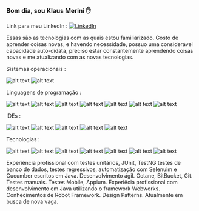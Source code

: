 ### Bom dia, sou Klaus Merini ✋

Link para meu LinkedIn :
[![LinkedIn](https://img.shields.io/badge/LinkedIn-0077B5?style=for-the-badge&logo=linkedin&logoColor=white)](https://www.linkedin.com/in/klaus-merini-06233927/)

Essas são as tecnologias com as quais estou familiarizado. Gosto de aprender coisas novas, e havendo necessidade, possuo uma considerável capacidade auto-didata, preciso estar constantemente aprendendo coisas novas e me atualizando com as novas tecnologias.

Sistemas operacionais :

![alt text](https://img.shields.io/badge/Linux-FCC624?style=for-the-badge&logo=linux&logoColor=black)
![alt text](https://img.shields.io/badge/Windows-0078D6?style=for-the-badge&logo=windows&logoColor=white)

Linguagens de programação : 

![alt text](https://img.shields.io/badge/HTML-239120?style=for-the-badge&logo=html5&logoColor=white)
![alt text](https://img.shields.io/badge/JavaScript-F7DF1E?style=for-the-badge&logo=javascript&logoColor=black)
![alt text](https://img.shields.io/badge/Java-ED8B00?style=for-the-badge&logo=openjdk&logoColor=white)
![alt text](https://img.shields.io/badge/MySQL-00000F?style=for-the-badge&logo=mysql&logoColor=white)
![alt text](https://img.shields.io/badge/PostgreSQL-316192?style=for-the-badge&logo=postgresql&logoColor=white)
![alt text](https://img.shields.io/badge/SQLite-07405E?style=for-the-badge&logo=sqlite&logoColor=white)
![alt text](https://img.shields.io/badge/Hibernate-59666C?style=for-the-badge&logo=Hibernate&logoColor=white)

IDEs :

![alt text](https://img.shields.io/badge/Android_Studio-3DDC84?style=for-the-badge&logo=android-studio&logoColor=white)
![alt text](https://img.shields.io/badge/apache%20netbeans-1B6AC6?style=for-the-badge&logo=apache%20netbeans%20IDE&logoColor=white)
![alt text](https://img.shields.io/badge/Adobe%20Dreamweaver-072401?style=for-the-badge&logo=Adobe%20Dreamweaver&logoColor=34F400)
![alt text](https://img.shields.io/badge/Eclipse-2C2255?style=for-the-badge&logo=eclipse&logoColor=white)
![alt text](https://img.shields.io/badge/IntelliJ_IDEA-000000.svg?style=for-the-badge&logo=intellij-idea&logoColor=white)

Tecnologias :

![alt text](https://img.shields.io/badge/Bitbucket-0747a6?style=for-the-badge&logo=bitbucket&logoColor=white)
![alt text](https://img.shields.io/badge/GitHub-100000?style=for-the-badge&logo=github&logoColor=white)
![alt text](https://img.shields.io/badge/Azure_DevOps-0078D7?style=for-the-badge&logo=azure-devops&logoColor=white)
![alt text](https://img.shields.io/badge/GIT-E44C30?style=for-the-badge&logo=git&logoColor=white)
![alt text](https://img.shields.io/badge/powershell-5391FE?style=for-the-badge&logo=powershell&logoColor=white)
![alt text](https://img.shields.io/badge/Jira-0052CC?style=for-the-badge&logo=Jira&logoColor=white)
![alt text](https://img.shields.io/badge/Jenkins-D24939?style=for-the-badge&logo=Jenkins&logoColor=white)



Experiência profissional com testes unitários, JUnit, TestNG testes de banco de dados, testes regressivos, automatização com Selenuim e Cucumber escritos em Java. Desenvolvimento ágil. Octane, BitBucket, Git. Testes manuais. Testes Mobile, Appium.
Experiêcia profissional com desenvolvimento em Java utilizando o framework Webworks.
Conhecimentos de Robot Framework. Design Patterns.
Atualmente em busca de nova vaga.  

<!--
**klausmerini/klausmerini** is a ✨ _special_ ✨ repository because its `README.md` (this file) appears on your GitHub profile.

Here are some ideas to get you started:

- 🔭 I’m currently working on ...
- 🌱 I’m currently learning ...
- 👯 I’m looking to collaborate on ...
- 🤔 I’m looking for help with ...
- 💬 Ask me about ...
- 📫 How to reach me: ...
- 😄 Pronouns: ...
- ⚡ Fun fact: ...
-->


<!--
**klausmerini/klausmerini** is a ✨ _special_ ✨ repository because its `README.md` (this file) appears on your GitHub profile.

Here are some ideas to get you started:

- 🔭 I’m currently working on ...
- 🌱 I’m currently learning ...
- 👯 I’m looking to collaborate on ...
- 🤔 I’m looking for help with ...
- 💬 Ask me about ...
- 📫 How to reach me: ...
- 😄 Pronouns: ...
- ⚡ Fun fact: ...
-->
